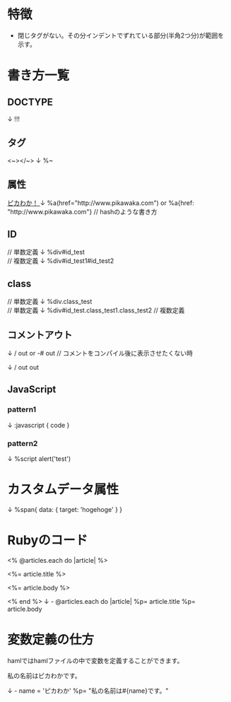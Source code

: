 # 特徴
- 閉じタグがない。その分インデントでずれている部分(半角2つ分)が範囲を示す。

# 書き方一覧
## DOCTYPE
<!DOCTYPE html>
↓
!!!

## タグ
<~></~>
↓
%~

## 属性
<a href="http://www.pikawaka.com">
  ピカわか！
</a>
↓
%a(href="http://www.pikawaka.com")
or
%a{href: "http://www.pikawaka.com"} // hashのような書き方

## ID
<div id='id_test'></div> // 単数定義
↓
%div#id_test

<div id='id_test1 id_test2'></div> // 複数定義
↓
%div#id_test1#id_test2

## class
<div class='class_test'></div> // 単数定義
↓
%div.class_test

<div id='id_test' class='class_test1 class_test2'></div> // 単数定義
↓
%div#id_test.class_test1.class_test2  // 複数定義

## コメントアウト
<!-- out -->
↓
/ out
or
-# out // コメントをコンパイル後に表示させたくない時

<!-- 
out 
out
-->
↓
/ 
  out
  out

## JavaScript
### pattern1
<script> 
  code
</script>
↓
:javascript {
  code
}

### pattern2
<script> 
  alert('test');
</script>
↓
%script alert('test')

# カスタムデータ属性
<span data-target='hogehoge'></span>
↓
%span{ data: { target: 'hogehoge' } }

# Rubyのコード
<% @articles.each do |article| %>
  <p>
    <%= article.title %>
  </p>
  <p>
    <%= article.body %>
  </p>
<% end %>
↓
- @articles.each do |article|
  %p= article.title
  %p= article.body

# 変数定義の仕方
hamlではhamlファイルの中で変数を定義することができます。
<p>私の名前はピカわかです。</p>
↓
- name = 'ピカわか'
%p= "私の名前は#{name}です。"
